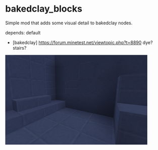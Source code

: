 # bakedclay_blocks

Simple mod that adds some visual detail to bakedclay nodes.

depends:
default
* [bakedclay] https://forum.minetest.net/viewtopic.php?t=8890
dye?
stairs?

![Preview](https://github.com/Napiophelios/bakedclay_blocks/blob/master/screenshot.png)
